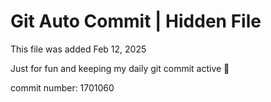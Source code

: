 # Git Auto Commit | Hidden File

This file was added Feb 12, 2025

Just for fun and keeping my daily git commit active 🤪

commit number: 1701060
